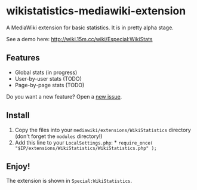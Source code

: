 wikistatistics-mediawiki-extension
====

A MediaWiki extension for basic statistics. It is in pretty alpha stage.

See a demo here: http://wiki.15m.cc/wiki/Especial:WikiStats

Features
----

  * Global stats (in progress)
  * User-by-user stats (TODO)
  * Page-by-page stats (TODO)

Do you want a new feature? Open a [new issue](https://github.com/emijrp/wikistatistics-mediawiki-extension/issues).

Install
----

  1. Copy the files into your `mediawiki/extensions/WikiStatistics` directory (don't forget the `modules` directory!)
  2. Add this line to your `LocalSettings.php`:
    * `require_once( "$IP/extensions/WikiStatistics/WikiStatistics.php" );`

Enjoy!
----

The extension is shown in `Special:WikiStatistics`.
